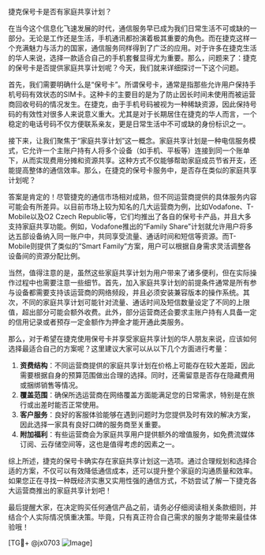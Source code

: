 捷克保号卡是否有家庭共享计划？

在当今这个信息化飞速发展的时代，通信服务早已成为我们日常生活不可或缺的一部分。无论是工作还是生活，手机通讯都扮演着极其重要的角色。而在捷克这样一个充满魅力与活力的国家，通信服务同样得到了广泛的应用。对于许多在捷克生活的华人来说，选择一款适合自己的手机套餐显得尤为重要。那么，问题来了：捷克的保号卡是否提供家庭共享计划呢？今天，我们就来详细探讨一下这个问题。

首先，我们需要明确什么是“保号卡”。所谓保号卡，通常是指那些允许用户保持手机号码有效状态的SIM卡。这种卡的主要目的是为了防止因长时间未使用而被运营商回收号码的情况发生。在捷克，由于手机号码被视为一种稀缺资源，因此保持号码的有效性对很多人来说意义重大。尤其是对于长期居住在捷克的华人而言，一个稳定的电话号码不仅方便联系亲友，更是日常生活中不可或缺的身份标识之一。

接下来，让我们聚焦于“家庭共享计划”这一概念。家庭共享计划是一种电信服务模式，它允许一个主账户持有人将多个设备（如手机、平板等）连接到同一个账单下，从而实现费用分摊和资源共享。这种方式不仅能够帮助家庭成员节省开支，还能提高整体的通信效率。那么，在捷克的保号卡服务中，是否存在类似的家庭共享计划呢？

答案是肯定的！尽管捷克的通信市场相对成熟，但不同运营商提供的具体服务内容可能会有所差异。以目前市场上较为知名的几大运营商为例，比如Vodafone、T-Mobile以及O2 Czech Republic等，它们均推出了各自的保号卡产品，并且大多支持家庭共享功能。例如，Vodafone推出的“Family Share”计划就允许用户将多达五部设备纳入同一账户中，共同享受流量、通话时间和短信等资源。而T-Mobile则提供了类似的“Smart Family”方案，用户可以根据自身需求灵活调整各设备间的资源分配比例。

当然，值得注意的是，虽然这些家庭共享计划为用户带来了诸多便利，但在实际操作过程中也需要注意一些细节。首先，加入家庭共享计划的前提条件通常是所有参与设备都需要支持该运营商的网络频段，并且必须安装兼容版本的操作系统。其次，不同的家庭共享计划可能针对流量、通话时间及短信数量设定了不同的上限值，超出部分可能会额外收费。此外，部分运营商还会要求主账户持有人具备一定的信用记录或者预存一定金额作为押金才能开通此类服务。

那么，对于希望在捷克使用保号卡并享受家庭共享计划的华人朋友来说，应该如何选择最适合自己的方案呢？这里建议大家可以从以下几个方面进行考量：

1. **资费结构**：不同运营商提供的家庭共享计划在价格上可能存在较大差距，因此需要根据自身的预算范围做出合理的选择。同时，还需留意是否存在隐藏费用或捆绑销售等情况。
2. **覆盖范围**：确保所选运营商在网络覆盖方面能满足您的日常需求，特别是在旅行或出差时能否正常使用。
3. **客户服务**：良好的客服体验能够在遇到问题时为您提供及时有效的解决方案，因此选择一家具有良好口碑的服务商至关重要。
4. **附加福利**：有些运营商会为家庭共享用户提供额外的增值服务，如免费流媒体订阅、云存储空间等，这也是值得考虑的因素之一。

综上所述，捷克的保号卡确实存在家庭共享计划这一选项。通过合理规划和选择合适的方案，不仅可以有效降低通信成本，还可以提升整个家庭的沟通质量和效率。如果您正在寻找一种既经济实惠又实用性强的通信方式，不妨尝试了解一下捷克各大运营商推出的家庭共享计划吧！

最后提醒大家，在决定购买任何通信产品之前，请务必仔细阅读相关条款细则，并结合个人实际情况慎重决策。毕竟，只有真正符合自己需求的服务才能带来最佳体验哦！

[TG💪+ @jx0703 ![Image](https://github.com/user-attachments/assets/dbca1d08-cadb-493c-b0ec-ad6f7a83f270)]